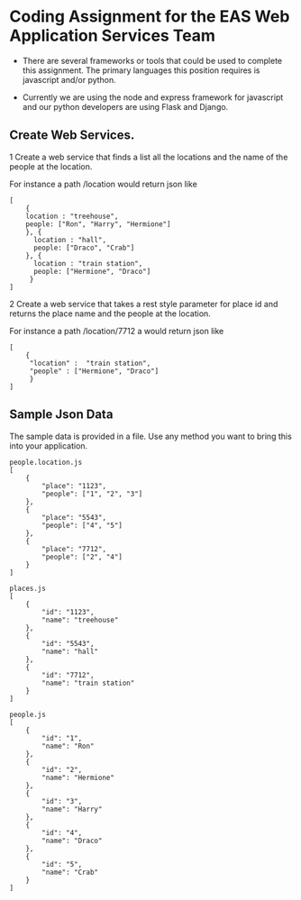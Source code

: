 # Coding Assignment for the EAS Web Application Services Team

* There are several frameworks or tools that could be used to complete this assignment.
The primary languages this position requires is javascript and/or python.

* Currently we are using the node and express framework for javascript and our python developers are using Flask and Django.


## Create Web Services.
1 Create a web service that finds a list all the locations and the name of the people at the location.

For instance a path /location  would return json like

    [  
        {
        location : "treehouse",
        people: ["Ron", "Harry", "Hermione"]
        }, {
          location : "hall",
          people: ["Draco", "Crab"]
        }, {
          location : "train station",
          people: ["Hermione", "Draco"]
         }
    ]
  
2 Create a web service that takes a rest style parameter for place id and returns the place name and the
 people at the location.

For instance a path /location/7712  a would return json like

    [
        {
         "location" :  "train station",
         "people" : ["Hermione", "Draco"]
         }
    ]

## Sample Json Data
The sample data is provided in a file.  Use any method you want to bring this into your application.

    people.location.js
    [
        {
            "place": "1123",
            "people": ["1", "2", "3"]
        },
        {
            "place": "5543",
            "people": ["4", "5"]
        },
        {
            "place": "7712",
            "people": ["2", "4"]
        }
    ]

    places.js
    [
        {
            "id": "1123",
            "name": "treehouse"
        },
        {
            "id": "5543",
            "name": "hall"
        },
        {
            "id": "7712",
            "name": "train station"
        }
    ]

    people.js
    [
        {
            "id": "1",
            "name": "Ron"
        },
        {
            "id": "2",
            "name": "Hermione"
        },
        {
            "id": "3",
            "name": "Harry"
        },
        {
            "id": "4",
            "name": "Draco"
        },
        {
            "id": "5",
            "name": "Crab"
        }
    ]
